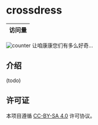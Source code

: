 # crossdress

| 访问量 |
| ------ |
![counter](https://sbc-io.xyz:81/_sbcounter/crossdress/rw/card)
让咱康康您们有多么好奇...

## 介绍
(todo)

## 许可证
本项目遵循 [CC-BY-SA 4.0](https://creativecommons.org/licenses/by-sa/4.0/) 许可协议。
